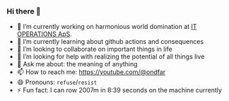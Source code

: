 ### Hi there 👋

- 🔭 I’m currently working on harmonious world domination at [IT OPERATIONS ApS](https://itoperations.dk).
- 🌱 I’m currently learning about github actions and consequences
- 👯 I’m looking to collaborate on important things in life
- 🤔 I’m looking for help with realizing the potential of all things live
- 💬 Ask me about: the meaning of anything
- 📫 How to reach me: https://youtube.com/@ondfar
- 😄 Pronouns: `refuse`/`resist`
- ⚡ Fun fact: I can row 2007m in 8:39 seconds on the machine currently 
